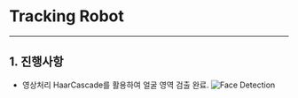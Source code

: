 # Tracking Robot
***

## 1. 진행사항
* 영상처리
  HaarCascade를 활용하여 얼굴 영역 검출 완료.
  ![Face Detection](./img/얼굴영역검출)
